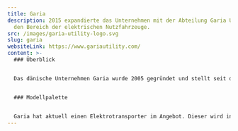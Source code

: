 ```yaml
---
title: Garia
description: 2015 expandierte das Unternehmen mit der Abteilung Garia Utility in
  den Bereich der elektrischen Nutzfahrzeuge.
src: /images/garia-utility-logo.svg
slug: garia
websiteLink: https://www.gariautility.com/
content: >-
  ### Überblick 


  Das dänische Unternehmen Garia wurde 2005 gegründet und stellt seit dem vor allem luxuriöse Golf-Carts her. 2015 expandierte das Unternehmen mit der Abteilung Garia Utility in den Bereich der elektrischen Nutzfahrzeuge. Alle Fahrzeuge von Garia seien zudem so gebaut, dass sie im Werk überholt und für ein zweites Leben recycelt werden können. 40-60 % des Stroms der Produktionsstätte stammen laut Hersteller aus nachhaltigen Ressourcen wie Wind- und Wasserkraft.


  ### Modellpalette 


  Garia hat aktuell einen Elektrotransporter im Angebot. Dieser wird in drei Ausführungen verkauft: Als Utility Park, Utility City und Utility Urban wobei hier die Unterschiede besonders bei der Höchstgeschwindigkeit von 30 Km/h beim Modell Park, 45 Km/h bei der City-Version und 55 Km/h bei der Version Urban liegen. Ebenso variiert die Nutzlast je nach Chassis-Größe und Aufbautyp.
---
```

